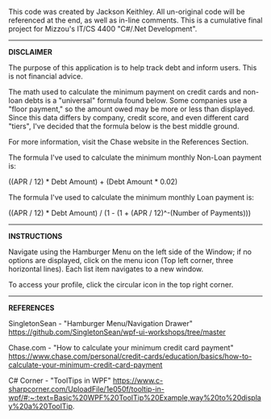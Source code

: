 This code was created by Jackson Keithley. All un-original code will be referenced at the end, as well as in-line comments. This is a cumulative final project for Mizzou's IT/CS 4400 "C#/.Net Development".

------------------

**DISCLAIMER**

The purpose of this application is to help track debt and inform users. This is not financial advice. 

The math used to calculate the minimum payment on credit cards and non-loan debts is a "universal" formula found below. Some companies use a "floor payment," so the amount owed may be more or less than displayed. Since this data differs by company, credit score, and even different card "tiers", I've decided that the formula below is the best middle ground.

For more information, visit the Chase website in the References Section.

The formula I've used to calculate the minimum monthly Non-Loan payment is: 

((APR / 12) * Debt Amount) + (Debt Amount * 0.02)

The formula I've used to calculate the minimum monthly Loan payment is:

((APR / 12) * Debt Amount) / (1 - (1 + (APR / 12)^-(Number of Payments)))

------------------

**INSTRUCTIONS**

Navigate using the Hamburger Menu on the left side of the Window; if no options are displayed, click on the menu icon (Top left corner, three horizontal lines). Each list item navigates to a new window. 

To access your profile, click the circular icon in the top right corner.

------------------

**REFERENCES**

SingletonSean - "Hamburger Menu/Navigation Drawer" 
https://github.com/SingletonSean/wpf-ui-workshops/tree/master

Chase.com - "How to calculate your minimum credit card payment"
https://www.chase.com/personal/credit-cards/education/basics/how-to-calculate-your-minimum-credit-card-payment

C# Corner - "ToolTips in WPF"
https://www.c-sharpcorner.com/UploadFile/1e050f/tooltip-in-wpf/#:~:text=Basic%20WPF%20ToolTip%20Example,way%20to%20display%20a%20ToolTip.


